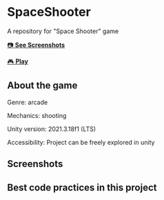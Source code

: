 # SpaceShooter
 A repository for "Space Shooter" game

[:camera: **See Screenshots**](#screenshots)

[:video_game: **Play**](https://play.google.com/store/apps/details?id=com.YankeeZulu.MatchTiles)

## About the game
Genre: arcade

Mechanics: shooting

Unity version: 2021.3.18f1 (LTS)

Accessibility: Project can be freely explored in unity

## Screenshots

## Best сode practices in this project
